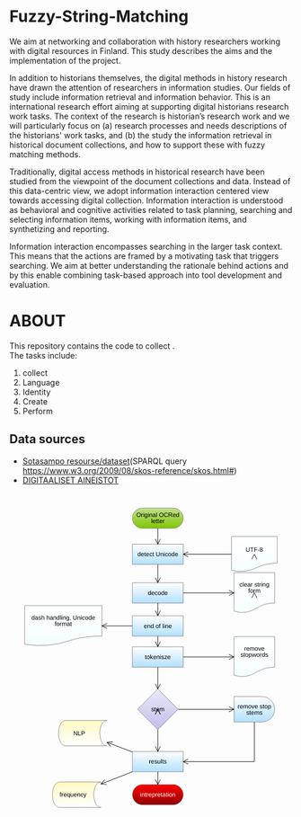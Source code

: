 # Fuzzy-String-Matching

We aim at networking and collaboration with history researchers working with digital resources in
Finland. This study describes the aims and the implementation of the project. 

In addition to historians themselves, the digital methods in history research have drawn the attention
of researchers in information studies. Our fields of study include information retrieval and
information behavior. This is an international research effort aiming at supporting digital historians
research work tasks. The context of the research is historian’s research work and we will particularly
focus on (a) research processes and needs descriptions of the historians' work tasks, and (b) the study
the information retrieval in historical document collections, and how to support these with fuzzy
matching methods.

Traditionally, digital access methods in historical research have been studied from the viewpoint of
the document collections and data. Instead of this data-centric view, we adopt information interaction
centered view towards accessing digital collection. Information interaction is understood as
behavioral and cognitive activities related to task planning, searching and selecting information items,
working with information items, and synthetizing and reporting.

Information interaction encompasses searching in the larger task context. This means that the actions
are framed by a motivating task that triggers searching. We aim at better understanding the rationale
behind actions and by this enable combining task-based approach into tool development and
evaluation.

# ABOUT
This repository contains the code to collect .  
The tasks include:
1. collect 
2. Language 
3. Identity 
4. Create
5. Perform 

## Data sources

* [Sotasampo resourse/dataset](http://www.ldf.fi/dataset/warsa)(SPARQL query https://www.w3.org/2009/08/skos-reference/skos.html#)
* [DIGITAALISET AINEISTOT](https://digi.kansalliskirjasto.fi/aikakausi/search)

<?xml version='1.0' encoding='utf-8'?>
<!DOCTYPE svg PUBLIC '-//W3C//DTD SVG 1.1//EN' 'http://www.w3.org/Graphics/SVG/1.1/DTD/svg11.dtd'>
<svg xmlns='http://www.w3.org/2000/svg' viewBox='20 -5 557 649' xmlns:xlink='http://www.w3.org/1999/xlink' width='557.0px' font-size='12' font-family='Arial, LiberationSans' version='1.1' height='649.0px'>
  <defs>
<style type='text/css'><![CDATA[svg text {text-rendering: geometricPrecision;}]]></style>    <linearGradient y1='0.0%' x1='0.0%' y2='100.0%' x2='0.0%' id='gradient-c2e08f-7ec601' spreadMethod='pad'>
      <stop stop-opacity='1' offset='0' stop-color='rgb(194, 224, 143)'/>
      <stop stop-opacity='1' offset='100' stop-color='rgb(126, 198, 1)'/>
    </linearGradient>
    <linearGradient y1='0.0%' x1='0.0%' y2='100.0%' x2='0.0%' id='gradient-ffffff-b3e0ff' spreadMethod='pad'>
      <stop stop-opacity='1' offset='0' stop-color='rgb(255, 255, 255)'/>
      <stop stop-opacity='1' offset='100' stop-color='rgb(179, 224, 255)'/>
    </linearGradient>
    <linearGradient y1='0.0%' x1='0.0%' y2='100.0%' x2='0.0%' id='gradient-ebe9f9-c1bfea' spreadMethod='pad'>
      <stop stop-opacity='1' offset='0' stop-color='rgb(235, 233, 249)'/>
      <stop stop-opacity='1' offset='100' stop-color='rgb(193, 191, 234)'/>
    </linearGradient>
    <linearGradient y1='0.0%' x1='0.0%' y2='100.0%' x2='0.0%' id='gradient-ff0000-900000' spreadMethod='pad'>
      <stop stop-opacity='1' offset='0' stop-color='rgb(255, 0, 0)'/>
      <stop stop-opacity='1' offset='100' stop-color='rgb(144, 0, 0)'/>
    </linearGradient>
    <linearGradient y1='0.0%' x1='0.0%' y2='100.0%' x2='0.0%' id='gradient-ffffff-f5fffe' spreadMethod='pad'>
      <stop stop-opacity='1' offset='0' stop-color='rgb(255, 255, 255)'/>
      <stop stop-opacity='1' offset='100' stop-color='rgb(245, 255, 254)'/>
    </linearGradient>
    <linearGradient y1='0.0%' x1='0.0%' y2='100.0%' x2='0.0%' id='gradient-fff9c2-ffffff' spreadMethod='pad'>
      <stop stop-opacity='1' offset='0' stop-color='rgb(255, 249, 194)'/>
      <stop stop-opacity='1' offset='100' stop-color='rgb(255, 255, 255)'/>
    </linearGradient>
  </defs>
  <desc>FlowchartDiagram</desc>
  <g transform='translate(262.0,25.0)' id='_dkT3IFq_EDaKK-blC70iAw'>
    <rect rx='20.0' ry='20.0' width='100.0px' stroke-width='1.0' fill='url(#gradient-c2e08f-7ec601)' fill-opacity='1.0' stroke='rgb(136, 136, 136)' look='allInOne' height='40.0px'/>
    <g transform='translate(0.0,0.0)'>
      <text text-anchor='middle' x='50.0' y='18.0' font-size='12' fill='rgb(0, 0, 0)'>Original OCRed</text>
      <text text-anchor='middle' x='50.0' y='30.0' font-size='12' fill='rgb(0, 0, 0)'>letter</text>
    </g>
  </g>
  <g transform='translate(262.0,96.0)' id='_2z_LoFq_EDaKK-blC70iAw'>
    <rect width='100.0px' stroke-width='1.0' fill='url(#gradient-ffffff-b3e0ff)' fill-opacity='1.0' stroke='rgb(136, 136, 136)' look='allInOne' height='40.0px'/>
    <g transform='translate(0.0,0.0)'>
      <text text-anchor='middle' x='50.0' y='24.0' font-size='12' fill='rgb(0, 0, 0)'>detect Unicode</text>
    </g>
  </g>
  <g transform='translate(262.0,237.0)' id='_EpzE41rAEDaKK-blC70iAw'>
    <rect width='100.0px' stroke-width='1.0' fill='url(#gradient-ffffff-b3e0ff)' fill-opacity='1.0' stroke='rgb(136, 136, 136)' look='allInOne' height='40.0px'/>
    <g transform='translate(0.0,0.0)'>
      <text text-anchor='middle' x='50.0' y='24.0' font-size='12' fill='rgb(0, 0, 0)'>end of line </text>
    </g>
  </g>
  <g transform='translate(262.0,298.0)' id='_KwWMY1rAEDaKK-blC70iAw'>
    <rect width='100.0px' stroke-width='1.0' fill='url(#gradient-ffffff-b3e0ff)' fill-opacity='1.0' stroke='rgb(136, 136, 136)' look='allInOne' height='40.0px'/>
    <g transform='translate(0.0,0.0)'>
      <text text-anchor='middle' x='50.0' y='24.0' font-size='12' fill='rgb(0, 0, 0)'>tokenisze</text>
    </g>
  </g>
  <g transform='translate(272.0,381.0)' id='_rKb5IFrAEDaKK-blC70iAw'>
    <polygon stroke-width='1.0' fill='url(#gradient-ebe9f9-c1bfea)' fill-opacity='1.0' stroke='rgb(136, 136, 136)' look='allInOne' points='40.0,0.0 0.0,40.0 40.0,80.0 80.0,40.0'/>
    <g transform='translate(0.0,0.0)'>
      <text text-anchor='middle' x='40.0' y='44.0' font-size='12' fill='rgb(0, 0, 0)'>stem</text>
    </g>
  </g>
  <g transform='translate(462.0,396.0)' id='_1N8lcVrAEDaKK-blC70iAw'>
    <path d='M 0 0 H 55.0 A 12.5 12.5 0 0 1 55 50 H 0 Z' stroke-width='1.0' fill='url(#gradient-ffffff-b3e0ff)' fill-opacity='1.0' stroke='rgb(136, 136, 136)' look='allInOne'/>
    <g transform='translate(0.0,0.0)'>
      <text text-anchor='middle' x='40.0' y='23.0' font-size='12' fill='rgb(0, 0, 0)'>remove stop</text>
      <text text-anchor='middle' x='40.0' y='35.0' font-size='12' fill='rgb(0, 0, 0)'>stems </text>
    </g>
  </g>
  <g transform='translate(262.0,504.0)' id='_7ZmPYlrAEDaKK-blC70iAw'>
    <rect width='100.0px' stroke-width='1.0' fill='url(#gradient-ffffff-b3e0ff)' fill-opacity='1.0' stroke='rgb(136, 136, 136)' look='allInOne' height='40.0px'/>
    <g transform='translate(0.0,0.0)'>
      <text text-anchor='middle' x='50.0' y='24.0' font-size='12' fill='rgb(0, 0, 0)'>results</text>
    </g>
  </g>
  <g transform='translate(262.0,569.0)' id='_PtsatVrBEDaKK-blC70iAw'>
    <rect rx='20.0' ry='20.0' width='100.0px' stroke-width='1.0' fill='url(#gradient-ff0000-900000)' fill-opacity='1.0' stroke='rgb(136, 136, 136)' look='allInOne' height='40.0px'/>
    <g transform='translate(0.0,0.0)'>
      <text text-anchor='middle' x='50.0' y='24.0' font-size='12' fill='rgb(255, 255, 255)'>intrepretation</text>
    </g>
  </g>
  <g transform='translate(457.0,81.0)' id='_cykmQFrBEDaKK-blC70iAw'>
    <path d='M 0.0 0.0 H 90.0 V 52.5 Q 69.3 52.5 54.0 59.5 Q 27.0 73.5 0.0 66.5 Z' stroke-width='1.0' fill='url(#gradient-ffffff-f5fffe)' fill-opacity='1.0' stroke='rgb(136, 136, 136)' look='allInOne'/>
    <g transform='translate(0.0,0.0)'>
      <text text-anchor='middle' x='45.0' y='30.25' font-size='12' fill='rgb(0, 0, 0)'>UTF-8</text>
    </g>
  </g>
  <g transform='translate(50.0,217.0)' id='_im25EFrBEDaKK-blC70iAw'>
    <path d='M 0.0 0.0 H 152.0 V 60.0 Q 117.04 60.0 91.2 68.0 Q 45.6 84.0 0.0 76.0 Z' stroke-width='1.0' fill='url(#gradient-ffffff-f5fffe)' fill-opacity='1.0' stroke='rgb(136, 136, 136)' look='allInOne'/>
    <g transform='translate(0.0,0.0)'>
      <text text-anchor='middle' x='76.0' y='28.0' font-size='12' fill='rgb(0, 0, 0)'>dash handling, Unicode</text>
      <text text-anchor='middle' x='76.0' y='40.0' font-size='12' fill='rgb(0, 0, 0)'>format</text>
    </g>
  </g>
  <g transform='translate(462.0,278.0)' id='_pMMOUFrBEDaKK-blC70iAw'>
    <path d='M 0.0 0.0 H 80.0 V 60.0 Q 61.6 60.0 48.0 68.0 Q 24.0 84.0 0.0 76.0 Z' stroke-width='1.0' fill='url(#gradient-ffffff-f5fffe)' fill-opacity='1.0' stroke='rgb(136, 136, 136)' look='allInOne'/>
    <g transform='translate(0.0,0.0)'>
      <text text-anchor='middle' x='40.0' y='28.0' font-size='12' fill='rgb(0, 0, 0)'>remove</text>
      <text text-anchor='middle' x='40.0' y='40.0' font-size='12' fill='rgb(0, 0, 0)'>stopwords</text>
    </g>
  </g>
  <g transform='translate(100.0,564.0)' id='_FfE1IlrCEDaKK-blC70iAw'>
    <path d='M 18.75 0 H 100.0 C 81.25 0.0 81.25 50.0 100.0 50.0  H 18.75 C 0.0 50.0 0.0 0.0 18.75 0.0 ' stroke-width='1.0' fill='url(#gradient-fff9c2-ffffff)' fill-opacity='1.0' stroke='rgb(136, 136, 136)' look='allInOne'/>
    <g transform='translate(0.0,0.0)'>
      <text text-anchor='middle' x='45.3125' y='29.0' font-size='12' fill='rgb(0, 0, 0)'>frequency</text>
    </g>
  </g>
  <g transform='translate(262.0,172.0)' id='_zN6qcG1jEDa2eoXq2cekiA'>
    <rect width='100.0px' stroke-width='1.0' fill='url(#gradient-ffffff-b3e0ff)' fill-opacity='1.0' stroke='rgb(136, 136, 136)' look='allInOne' height='40.0px'/>
    <g transform='translate(0.0,0.0)'>
      <text text-anchor='middle' x='50.0' y='24.0' font-size='12' fill='rgb(0, 0, 0)'>decode</text>
    </g>
  </g>
  <g transform='translate(462.0,152.0)' id='_5EGasW1jEDa2eoXq2cekiA'>
    <path d='M 0.0 0.0 H 80.0 V 60.0 Q 61.6 60.0 48.0 68.0 Q 24.0 84.0 0.0 76.0 Z' stroke-width='1.0' fill='url(#gradient-ffffff-f5fffe)' fill-opacity='1.0' stroke='rgb(136, 136, 136)' look='allInOne'/>
    <g transform='translate(0.0,0.0)'>
      <text text-anchor='middle' x='40.0' y='28.0' font-size='12' fill='rgb(0, 0, 0)'>clear string</text>
      <text text-anchor='middle' x='40.0' y='40.0' font-size='12' fill='rgb(0, 0, 0)'>form</text>
    </g>
  </g>
  <g transform='translate(112.0,443.0)' id='_YZeiIG1kEDa2eoXq2cekiA'>
    <path d='M 18.75 0 H 100.0 C 81.25 0.0 81.25 50.0 100.0 50.0  H 18.75 C 0.0 50.0 0.0 0.0 18.75 0.0 ' stroke-width='1.0' fill='url(#gradient-fff9c2-ffffff)' fill-opacity='1.0' stroke='rgb(136, 136, 136)' look='allInOne'/>
    <g transform='translate(0.0,0.0)'>
      <text text-anchor='middle' x='45.3125' y='29.0' font-size='12' fill='rgb(0, 0, 0)'>NLP</text>
    </g>
  </g>
  <g transform='translate(312.0,421.0)' id='_wLZ4oFrAEDaKK-blC70iAw'>
    <g transform='translate(0.0,0.0)'/>
  </g>
  <g transform='translate(312.0,81.0)' id='_wuCroVrAEDaKK-blC70iAw'>
    <g transform='translate(0.0,0.0)'/>
  </g>
  <g transform='translate(312.0,288.0)' id='_yomT0FrAEDaKK-blC70iAw'>
    <g transform='translate(0.0,0.0)'/>
  </g>
  <g transform='translate(312.0,421.0)' id='_zqQlJFrAEDaKK-blC70iAw'>
    <g transform='translate(0.0,0.0)'/>
  </g>
  <g transform='translate(407.0,421.0)' id='_6f-fwVrAEDaKK-blC70iAw'>
    <g transform='translate(0.0,0.0)'/>
  </g>
  <g transform='translate(312.0,483.0)' id='_B2SmAlrBEDaKK-blC70iAw'>
    <g transform='translate(0.0,0.0)'/>
  </g>
  <g transform='translate(502.0,495.0)' id='_CqaKkFrBEDaKK-blC70iAw'>
    <g transform='translate(0.0,0.0)'/>
  </g>
  <g transform='translate(312.0,557.0)' id='_TtFBYVrBEDaKK-blC70iAw'>
    <g transform='translate(0.0,0.0)'/>
  </g>
  <g transform='translate(232.0,257.0)' id='_inLpMFrBEDaKK-blC70iAw'>
    <g transform='translate(0.0,0.0)'/>
  </g>
  <g transform='translate(412.0,318.0)' id='_pMV_UFrBEDaKK-blC70iAw'>
    <g transform='translate(0.0,0.0)'/>
  </g>
  <g transform='translate(312.0,360.0)' id='_4xBOIVrBEDaKK-blC70iAw'>
    <g transform='translate(0.0,0.0)'/>
  </g>
  <g transform='translate(231.0,556.0)' id='_FfMJ4FrCEDaKK-blC70iAw'>
    <g transform='translate(0.0,0.0)'/>
  </g>
  <g transform='translate(502.0,116.0)' id='_7dCHU2r6EDaiAuZNaGeWcg'>
    <g transform='translate(0.0,0.0)'/>
  </g>
  <g transform='translate(410.0,116.0)' id='_wYeuY21jEDa2eoXq2cekiA'>
    <g transform='translate(0.0,0.0)'/>
  </g>
  <g transform='translate(312.0,154.0)' id='_1nUKwm1jEDa2eoXq2cekiA'>
    <g transform='translate(0.0,0.0)'/>
  </g>
  <g transform='translate(312.0,225.0)' id='_2dLbxm1jEDa2eoXq2cekiA'>
    <g transform='translate(0.0,0.0)'/>
  </g>
  <g transform='translate(502.0,192.0)' id='_5EGatW1jEDa2eoXq2cekiA'>
    <g transform='translate(0.0,0.0)'/>
  </g>
  <g transform='translate(412.0,192.0)' id='_8gCWEW1jEDa2eoXq2cekiA'>
    <g transform='translate(0.0,0.0)'/>
  </g>
  <g transform='translate(237.0,496.0)' id='_cCwV9m1kEDa2eoXq2cekiA'>
    <g transform='translate(0.0,0.0)'/>
  </g>
  <g id='_wLR80lrAEDaKK-blC70iAw'>
    <line y1='421.0' x1='312.0' y2='421.0' x2='312.0' id='_wLVAI1rAEDaKK-blC70iAw' stroke-width='1.0' fill='none' stroke='rgb(0, 0, 0)'/>
    <polyline transform='translate(312.0,421.0) rotate(-0.0)' stroke-width='1.0' fill='none' stroke='rgb(0, 0, 0)' points='-5.0,10.0 0.0,0.0 5.0,10.0'/>
  </g>
  <g id='_wt6v0lrAEDaKK-blC70iAw'>
    <line y1='65.0' x1='312.0' y2='96.0' x2='312.0' id='_wt9MElrAEDaKK-blC70iAw' stroke-width='1.0' fill='none' stroke='rgb(0, 0, 0)'/>
    <polyline transform='translate(312.0,96.0) rotate(-180.0)' stroke-width='1.0' fill='none' stroke='rgb(0, 0, 0)' points='-5.0,10.0 0.0,0.0 5.0,10.0'/>
  </g>
  <g id='_yob7w1rAEDaKK-blC70iAw'>
    <line y1='277.0' x1='312.0' y2='298.0' x2='312.0' id='_yoe_ElrAEDaKK-blC70iAw' stroke-width='1.0' fill='none' stroke='rgb(0, 0, 0)'/>
    <polyline transform='translate(312.0,298.0) rotate(-180.0)' stroke-width='1.0' fill='none' stroke='rgb(0, 0, 0)' points='-5.0,10.0 0.0,0.0 5.0,10.0'/>
  </g>
  <g id='_zqDJwlrAEDaKK-blC70iAw'>
    <line y1='421.0' x1='312.0' y2='421.0' x2='312.0' id='_zqGNEFrAEDaKK-blC70iAw' stroke-width='1.0' fill='none' stroke='rgb(0, 0, 0)'/>
    <polyline transform='translate(312.0,421.0) rotate(-0.0)' stroke-width='1.0' fill='none' stroke='rgb(0, 0, 0)' points='-5.0,10.0 0.0,0.0 5.0,10.0'/>
  </g>
  <g id='_6fuBEVrAEDaKK-blC70iAw'>
    <line y1='421.0' x1='352.0' y2='421.0' x2='462.0' id='_6fxEY1rAEDaKK-blC70iAw' stroke-width='1.0' fill='none' stroke='rgb(0, 0, 0)'/>
    <polyline transform='translate(462.0,421.0) rotate(90.0)' stroke-width='1.0' fill='none' stroke='rgb(0, 0, 0)' points='-5.0,10.0 0.0,0.0 5.0,10.0'/>
  </g>
  <g id='_B2G_01rBEDaKK-blC70iAw'>
    <line y1='461.0' x1='312.0' y2='504.0' x2='312.0' id='_B2JcFlrBEDaKK-blC70iAw' stroke-width='1.0' fill='none' stroke='rgb(0, 0, 0)'/>
    <polyline transform='translate(312.0,504.0) rotate(-180.0)' stroke-width='1.0' fill='none' stroke='rgb(0, 0, 0)' points='-5.0,10.0 0.0,0.0 5.0,10.0'/>
  </g>
  <g id='_CqOkYVrBEDaKK-blC70iAw'>
    <line y1='446.0' x1='502.0' y2='466.0' x2='502.0' id='_CqRAolrBEDaKK-blC70iAw' stroke-width='1.0' fill='none' stroke='rgb(0, 0, 0)'/>
  </g>
  <g id='_CqOkYVrBEDaKK-blC70iAw'>
    <line y1='466.0' x1='502.0' y2='524.0' x2='502.0' id='_DzTFQFrBEDaKK-blC70iAw' stroke-width='1.0' fill='none' stroke='rgb(0, 0, 0)'/>
  </g>
  <g id='_CqOkYVrBEDaKK-blC70iAw'>
    <line y1='524.0' x1='502.0' y2='524.0' x2='362.0' id='_DzTFQVrBEDaKK-blC70iAw' stroke-width='1.0' fill='none' stroke='rgb(0, 0, 0)'/>
    <polyline transform='translate(362.0,524.0) rotate(-90.0)' stroke-width='1.0' fill='none' stroke='rgb(0, 0, 0)' points='-5.0,10.0 0.0,0.0 5.0,10.0'/>
  </g>
  <g id='_Ts2X41rBEDaKK-blC70iAw'>
    <line y1='544.0' x1='312.0' y2='569.0' x2='312.0' id='_Ts7QYlrBEDaKK-blC70iAw' stroke-width='1.0' fill='none' stroke='rgb(0, 0, 0)'/>
    <polyline transform='translate(312.0,569.0) rotate(-180.0)' stroke-width='1.0' fill='none' stroke='rgb(0, 0, 0)' points='-5.0,10.0 0.0,0.0 5.0,10.0'/>
  </g>
  <g id='_im1D4FrBEDaKK-blC70iAw'>
    <line y1='257.0' x1='262.0' y2='257.0' x2='202.0' id='_inGwslrBEDaKK-blC70iAw' stroke-width='1.0' fill='none' stroke='rgb(0, 0, 0)'/>
    <polyline transform='translate(202.0,257.0) rotate(-90.0)' stroke-width='1.0' fill='none' stroke='rgb(0, 0, 0)' points='-5.0,10.0 0.0,0.0 5.0,10.0'/>
  </g>
  <g id='_pMLnRVrBEDaKK-blC70iAw'>
    <line y1='318.0' x1='362.0' y2='318.0' x2='462.0' id='_pMUxMlrBEDaKK-blC70iAw' stroke-width='1.0' fill='none' stroke='rgb(0, 0, 0)'/>
    <polyline transform='translate(462.0,318.0) rotate(90.0)' stroke-width='1.0' fill='none' stroke='rgb(0, 0, 0)' points='-5.0,10.0 0.0,0.0 5.0,10.0'/>
  </g>
  <g id='_4wwvc1rBEDaKK-blC70iAw'>
    <line y1='338.0' x1='312.0' y2='381.0' x2='312.0' id='_4wzywlrBEDaKK-blC70iAw' stroke-width='1.0' fill='none' stroke='rgb(0, 0, 0)'/>
    <polyline transform='translate(312.0,381.0) rotate(-180.0)' stroke-width='1.0' fill='none' stroke='rgb(0, 0, 0)' points='-5.0,10.0 0.0,0.0 5.0,10.0'/>
  </g>
  <g id='_FfE1IVrCEDaKK-blC70iAw'>
    <line y1='544.0' x1='262.0' y2='568.0' x2='200.0' id='_FfK7w1rCEDaKK-blC70iAw' stroke-width='1.0' fill='none' stroke='rgb(0, 0, 0)'/>
    <polyline transform='translate(200.0,568.0) rotate(-111.16125981682828)' stroke-width='1.0' fill='none' stroke='rgb(0, 0, 0)' points='-5.0,10.0 0.0,0.0 5.0,10.0'/>
  </g>
  <g id='_7cyPsmr6EDaiAuZNaGeWcg'>
    <line y1='116.0' x1='502.0' y2='116.0' x2='502.0' id='_7c1TAmr6EDaiAuZNaGeWcg' stroke-width='1.0' fill='none' stroke='rgb(0, 0, 0)'/>
    <polyline transform='translate(502.0,116.0) rotate(-0.0)' stroke-width='1.0' fill='none' stroke='rgb(0, 0, 0)' points='-5.0,10.0 0.0,0.0 5.0,10.0'/>
  </g>
  <g id='_wYHiAW1jEDa2eoXq2cekiA'>
    <line y1='116.0' x1='457.0' y2='116.0' x2='362.0' id='_wYLzdG1jEDa2eoXq2cekiA' stroke-width='1.0' fill='none' stroke='rgb(0, 0, 0)'/>
    <polyline transform='translate(362.0,116.0) rotate(-90.0)' stroke-width='1.0' fill='none' stroke='rgb(0, 0, 0)' points='-5.0,10.0 0.0,0.0 5.0,10.0'/>
  </g>
  <g id='_1nCd821jEDa2eoXq2cekiA'>
    <line y1='136.0' x1='312.0' y2='172.0' x2='312.0' id='_1nHWcm1jEDa2eoXq2cekiA' stroke-width='1.0' fill='none' stroke='rgb(0, 0, 0)'/>
    <polyline transform='translate(312.0,172.0) rotate(-180.0)' stroke-width='1.0' fill='none' stroke='rgb(0, 0, 0)' points='-5.0,10.0 0.0,0.0 5.0,10.0'/>
  </g>
  <g id='_2c-nc21jEDa2eoXq2cekiA'>
    <line y1='212.0' x1='312.0' y2='237.0' x2='312.0' id='_2dBqwG1jEDa2eoXq2cekiA' stroke-width='1.0' fill='none' stroke='rgb(0, 0, 0)'/>
    <polyline transform='translate(312.0,237.0) rotate(-180.0)' stroke-width='1.0' fill='none' stroke='rgb(0, 0, 0)' points='-5.0,10.0 0.0,0.0 5.0,10.0'/>
  </g>
  <g id='_5EGasG1jEDa2eoXq2cekiA'>
    <line y1='192.0' x1='502.0' y2='192.0' x2='502.0' id='_5EGas21jEDa2eoXq2cekiA' stroke-width='1.0' fill='none' stroke='rgb(0, 0, 0)'/>
    <polyline transform='translate(502.0,192.0) rotate(-0.0)' stroke-width='1.0' fill='none' stroke='rgb(0, 0, 0)' points='-5.0,10.0 0.0,0.0 5.0,10.0'/>
  </g>
  <g id='_8f0To21jEDa2eoXq2cekiA'>
    <line y1='192.0' x1='362.0' y2='192.0' x2='462.0' id='_8f4lEm1jEDa2eoXq2cekiA' stroke-width='1.0' fill='none' stroke='rgb(0, 0, 0)'/>
    <polyline transform='translate(462.0,192.0) rotate(90.0)' stroke-width='1.0' fill='none' stroke='rgb(0, 0, 0)' points='-5.0,10.0 0.0,0.0 5.0,10.0'/>
  </g>
  <g id='_cChFYG1kEDa2eoXq2cekiA'>
    <line y1='505.0' x1='262.0' y2='486.0' x2='212.0' id='_cCkItW1kEDa2eoXq2cekiA' stroke-width='1.0' fill='none' stroke='rgb(0, 0, 0)'/>
    <polyline transform='translate(212.0,486.0) rotate(-69.19320898728877)' stroke-width='1.0' fill='none' stroke='rgb(0, 0, 0)' points='-5.0,10.0 0.0,0.0 5.0,10.0'/>
  </g>
</svg>
